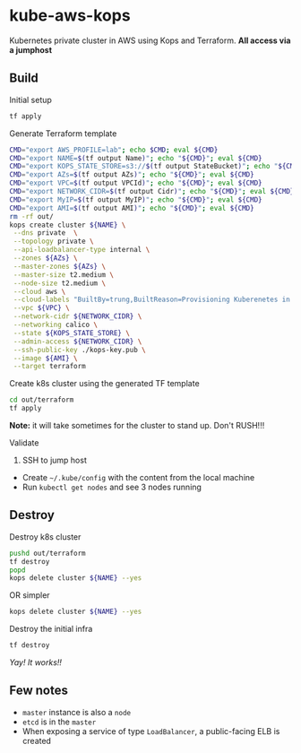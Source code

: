 # kube-aws-kops
Kubernetes private cluster in AWS using Kops and Terraform. **All access via a jumphost**

## Build

Initial setup
```bash
tf apply
```

Generate Terraform template
```bash
CMD="export AWS_PROFILE=lab"; echo $CMD; eval ${CMD}
CMD="export NAME=$(tf output Name)"; echo "${CMD}"; eval ${CMD}
CMD="export KOPS_STATE_STORE=s3://$(tf output StateBucket)"; echo "${CMD}"; eval ${CMD}
CMD="export AZs=$(tf output AZs)"; echo "${CMD}"; eval ${CMD}
CMD="export VPC=$(tf output VPCId)"; echo "${CMD}"; eval ${CMD}
CMD="export NETWORK_CIDR=$(tf output Cidr)"; echo "${CMD}"; eval ${CMD}
CMD="export MyIP=$(tf output MyIP)"; echo "${CMD}"; eval ${CMD}
CMD="export AMI=$(tf output AMI)"; echo "${CMD}"; eval ${CMD}
rm -rf out/
kops create cluster ${NAME} \
 --dns private  \
 --topology private \
 --api-loadbalancer-type internal \
 --zones ${AZs} \
 --master-zones ${AZs} \
 --master-size t2.medium \
 --node-size t2.medium \
 --cloud aws \
 --cloud-labels "BuiltBy=trung,BuiltReason=Provisioning Kuberenetes in AWS using Kops" \
 --vpc ${VPC} \
 --network-cidr ${NETWORK_CIDR} \
 --networking calico \
 --state ${KOPS_STATE_STORE} \
 --admin-access ${NETWORK_CIDR} \
 --ssh-public-key ./kops-key.pub \
 --image ${AMI} \
 --target terraform
```

Create k8s cluster using the generated TF template
```bash
cd out/terraform
tf apply
```

**Note:** it will take sometimes for the cluster to stand up. Don't RUSH!!!

Validate
1. SSH to jump host
+  Create `~/.kube/config` with the content from the local machine
+  Run `kubectl get nodes` and see 3 nodes running

## Destroy

Destroy k8s cluster
```bash
pushd out/terraform
tf destroy
popd
kops delete cluster ${NAME} --yes
```
OR simpler
```bash
kops delete cluster ${NAME} --yes
```

Destroy the initial infra
```bash
tf destroy
```

*Yay! It works!!*

## Few notes
* `master` instance is also a `node`
* `etcd` is in the `master`
* When exposing a service of type `LoadBalancer`, a public-facing ELB is created